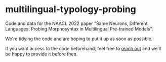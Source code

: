 # multilingual-typology-probing
Code and data for the NAACL 2022 paper "Same Neurons, Different Languages: Probing Morphosyntax in Multilingual Pre-trained Models".

We're tidying the code and are hoping to put it up as soon as possible.

If you want access to the code beforehand, feel free to [reach out](mailto:ks@di.ku.dk) and we'll be happy to provide it before then.

